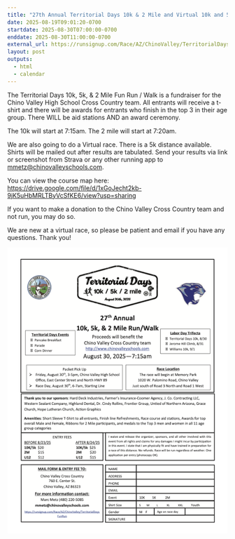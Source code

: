 ```yaml
---
title: "27th Annual Territorial Days 10k & 2 Mile and Virtual 10k and 5k"
date: 2025-08-19T09:01:20-0700
startdate: 2025-08-30T07:00:00-0700
enddate: 2025-08-30T11:00:00-0700
external_url: https://runsignup.com/Race/AZ/ChinoValley/TerritorialDaysFunRun
layout: post
outputs:
  - html
  - calendar
---
```


The Territorial Days 10k, 5k, & 2 Mile Fun Run / Walk is a fundraiser for the Chino Valley High School Cross Country team. All entrants will receive a t-shirt and there will be awards for entrants who finish in the top 3 in their age group. There WILL be aid stations AND an award ceremony. 

The 10k will start at 7:15am. The 2 mile will start at 7:20am. 

We are also going to do a Virtual race. There is a 5k  distance available. Shirts will be mailed out after results are tabulated. Send your results via link or screenshot from Strava or any other running app to mmetz@chinovalleyschools.com.

You can view the course map here: https://drive.google.com/file/d/1xGoJecht2kb-9jK5uHbMRLTByVcSfKE6/view?usp=sharing

If you want to make a donation to the Chino Valley Cross Country team and not run, you may do so.

We are new at a virtual race, so please be patient and email if you have any questions. Thank you!

![Chino Valley 10k](event.png)